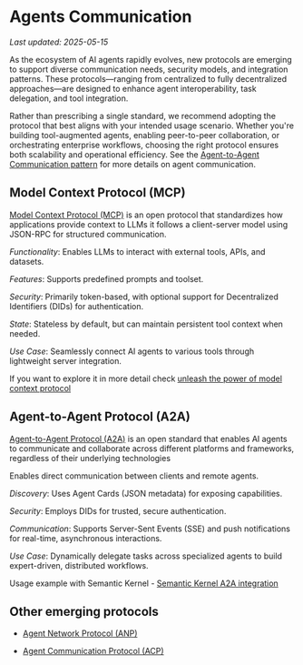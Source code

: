 # Agents Communication

_Last updated: 2025-05-15_

As the ecosystem of AI agents rapidly evolves, new protocols are emerging to
support diverse communication needs, security models, and integration patterns.
These protocols—ranging from centralized to fully decentralized approaches—are
designed to enhance agent interoperability, task delegation, and tool
integration.

Rather than prescribing a single standard, we recommend adopting the protocol
that best aligns with your intended usage scenario. Whether you're building
tool-augmented agents, enabling peer-to-peer collaboration, or orchestrating
enterprise workflows, choosing the right protocol ensures both scalability and
operational efficiency. See the
[Agent-to-Agent Communication pattern](../reference-architecture/Patterns.md#9-agent-to-agent-communication)
for more details on agent communication.

## Model Context Protocol (MCP)

[Model Context Protocol (MCP)](https://modelcontextprotocol.io/introduction) is
an open protocol that standardizes how applications provide context to LLMs it
follows a client-server model using JSON-RPC for structured communication.

_Functionality_: Enables LLMs to interact with external tools, APIs, and
datasets.

_Features_: Supports predefined prompts and toolset.

_Security_: Primarily token-based, with optional support for Decentralized
Identifiers (DIDs) for authentication.

_State_: Stateless by default, but can maintain persistent tool context when
needed.

_Use Case_: Seamlessly connect AI agents to various tools through lightweight
server integration.

If you want to explore it in more detail check
[unleash the power of model context protocol](https://techcommunity.microsoft.com/blog/educatordeveloperblog/unleashing-the-power-of-model-context-protocol-mcp-a-game-changer-in-ai-integrat/4397564)

## Agent-to-Agent Protocol (A2A)

[Agent-to-Agent Protocol (A2A)](https://a2aprotocol.ai/) is an open standard
that enables AI agents to communicate and collaborate across different platforms
and frameworks, regardless of their underlying technologies

Enables direct communication between clients and remote agents.

_Discovery_: Uses Agent Cards (JSON metadata) for exposing capabilities.

_Security_: Employs DIDs for trusted, secure authentication.

_Communication_: Supports Server-Sent Events (SSE) and push notifications for
real-time, asynchronous interactions.

_Use Case_: Dynamically delegate tasks across specialized agents to build
expert-driven, distributed workflows.

Usage example with Semantic Kernel -
[Semantic Kernel A2A integration](https://devblogs.microsoft.com/foundry/semantic-kernel-a2a-integration/)

## Other emerging protocols

- [Agent Network Protocol (ANP)](https://agent-network-protocol.com/)

- [Agent Communication Protocol (ACP)](https://agentcommunicationprotocol.dev/introduction/welcome)
